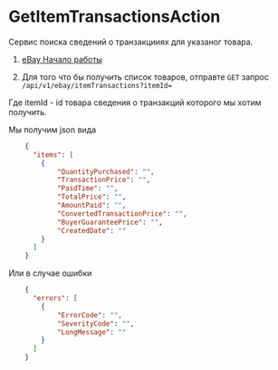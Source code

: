 # GetItemTransactionsAction

Сервис поиска сведений о транзакцииях для указаног товара.

1) [eBay Начало работы](../README.md)

2) Для того что бы получить список товаров, отправте `GET` запрос 
`/api/v1/ebay/itemTransactions?itemId=`

Где itemId - id товара сведения о транзакций которого мы хотим получить.

Мы получим json вида

```json
    {
      "items": [
        {
            "QuantityPurchased": "",
            "TransactionPrice": "",
            "PaidTime": "",
            "TotalPrice": "",
            "AmountPaid": "",
            "ConvertedTransactionPrice": "",
            "BuyerGuaranteePrice": "",
            "CreatedDate": ""
        }
      ]
    }
```

Или в случае ошибки

```json
    {
      "errors": [
        {
            "ErrorCode": "",
            "SeverityCode": "",
            "LongMessage": ""
        }
      ]
    }
```
